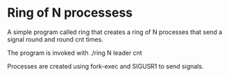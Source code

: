 # Ring of N processess 

A simple program called ring that creates a ring of N processes that
send a signal round and round cnt times. 

The program is invoked with
./ring N leader cnt

Processes are created using  fork-exec and SIGUSR1 to send signals.

